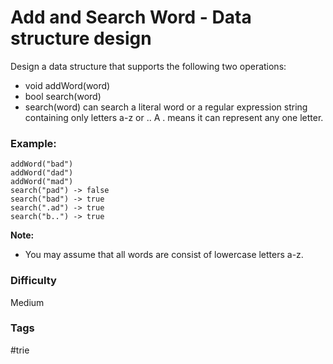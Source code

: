 # Add and Search Word - Data structure design

Design a data structure that supports the following two operations:

- void addWord(word)
- bool search(word)
- search(word) can search a literal word or a regular expression string containing only letters a-z or .. A . means it can represent any one letter.

### Example:

```
addWord("bad")
addWord("dad")
addWord("mad")
search("pad") -> false
search("bad") -> true
search(".ad") -> true
search("b..") -> true
```

**Note:**

- You may assume that all words are consist of lowercase letters a-z.

### Difficulty

Medium

### Tags

#trie
